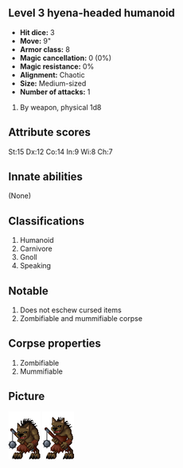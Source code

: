 ## Level 3 hyena-headed humanoid

- **Hit dice:** 3
- **Move:** 9"
- **Armor class:** 8
- **Magic cancellation:** 0 (0%)
- **Magic resistance:** 0%
- **Alignment:** Chaotic
- **Size:** Medium-sized
- **Number of attacks:** 1
1. By weapon, physical 1d8

## Attribute scores

St:15 Dx:12 Co:14 In:9 Wi:8 Ch:7

## Innate abilities

(None)

## Classifications

1. Humanoid
2. Carnivore
3. Gnoll
4. Speaking

## Notable

1. Does not eschew cursed items
2. Zombifiable and mummifiable corpse

## Corpse properties

1. Zombifiable
2. Mummifiable

## Picture

![Gnoll](https://github.com/hyvanmielenpelit/GnollHackTileSet/blob/main/Monsters/gnoll/gnoll.png?raw=true) ![Gnoll](https://github.com/hyvanmielenpelit/GnollHackTileSet/blob/main/Monsters/gnoll/gnoll_female.png)
